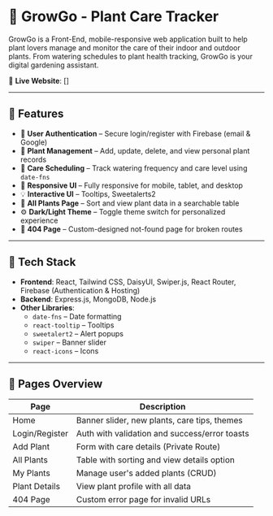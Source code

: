 # 🌿 GrowGo - Plant Care Tracker

GrowGo is a Front-End, mobile-responsive web application built to help plant lovers manage and monitor the care of their indoor and outdoor plants. From watering schedules to plant health tracking, GrowGo is your digital gardening assistant.

🔗 **Live Website**: []


---

## 🚀 Features

- 🔐 **User Authentication** – Secure login/register with Firebase (email & Google)
- 🌱 **Plant Management** – Add, update, delete, and view personal plant records
- 📆 **Care Scheduling** – Track watering frequency and care level using `date-fns`
- 🎨 **Responsive UI** – Fully responsive for mobile, tablet, and desktop
- 💡 **Interactive UI** – Tooltips, Sweetalerts2
- 🔎 **All Plants Page** – Sort and view plant data in a searchable table
- ⚙️ **Dark/Light Theme** – Toggle theme switch for personalized experience
- 🚫 **404 Page** – Custom-designed not-found page for broken routes

---

## 🧰 Tech Stack

- **Frontend**: React, Tailwind CSS, DaisyUI, Swiper.js, React Router, Firebase (Authentication & Hosting)
- **Backend**: Express.js, MongoDB, Node.js
- **Other Libraries**:
  - `date-fns` – Date formatting
  - `react-tooltip` – Tooltips
  - `sweetalert2` – Alert popups
  - `swiper` – Banner slider
  - `react-icons` – Icons

---

## 📂 Pages Overview

| Page             | Description                                   |
|------------------|-----------------------------------------------|
| Home             | Banner slider, new plants, care tips, themes  |
| Login/Register   | Auth with validation and success/error toasts |
| Add Plant        | Form with care details (Private Route)        |
| All Plants       | Table with sorting and view details option    |
| My Plants        | Manage user's added plants (CRUD)             |
| Plant Details    | View plant profile with all data              |
| 404 Page         | Custom error page for invalid URLs            |